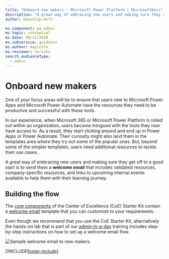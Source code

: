 ```yaml
---
title: "Onboard new makers - Microsoft Power Platform | MicrosoftDocs"
description: "A great way of embracing new users and making sure they get off to a good start is sending them a **welcome email** that includes validated resources, company-specific resources and links to upcoming internal events available to help them with their learning journey."
author: manuelap-msft

ms.component: pa-admin
ms.topic: conceptual
ms.date: 09/11/2020
ms.subservice: guidance
ms.author: mapichle
ms.reviewer: sericks
search.audienceType: 
  - admin
---
```

# Onboard new makers

One of your focus areas will be to ensure that users new to Microsoft Power Apps and Microsoft Power Automate have the resources they need to be productive and successful with these tools.

In our experience, when Microsoft 365 or Microsoft Power Platform is rolled out within an organization, users become intrigued with the tools they now have access to. As a result, they start clicking around and end up in Power Apps or Power Automate. Their curiosity might also land them in the templates area where they try out some of the popular ones. But, beyond some of the simpler templates, users need additional resources to tackle their use cases.

A great way of embracing new users and making sure they get off to a good start is to send them a **welcome email** that includes validated resources, company-specific resources, and links to upcoming internal events available to help them with their learning journey.

## Building the flow

The [core components](../coe/nurture-components.md) of the Center of Excellence (CoE) Starter Kit contain a [welcome email](../coe/core-components.md#flows) template that you can customize to your requirements.

Even though we recommend that you use the CoE Starter Kit, alternatively the hands-on lab that is part of our [admin-in-a-day](https://github.com/microsoft/powerapps-tools/tree/master/Administration/AdminInADay) training includes step-by-step instructions on how to set up a welcome email flow.

![Sample welcome email to new makers.](/power-platform/guidance/coe/media/coe5.png "Sample welcome email to new makers")


[!INCLUDE[footer-include](../../includes/footer-banner.md)]
